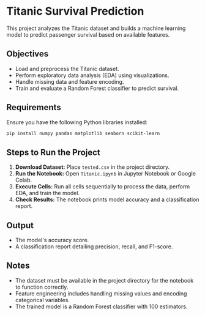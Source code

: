 # Titanic Survival Prediction

This project analyzes the Titanic dataset and builds a machine learning model to predict passenger survival based on available features.

## Objectives
- Load and preprocess the Titanic dataset.
- Perform exploratory data analysis (EDA) using visualizations.
- Handle missing data and feature encoding.
- Train and evaluate a Random Forest classifier to predict survival.

## Requirements
Ensure you have the following Python libraries installed:

```bash
pip install numpy pandas matplotlib seaborn scikit-learn
```

## Steps to Run the Project
1. **Download Dataset:** Place `tested.csv` in the project directory.
2. **Run the Notebook:** Open `Titanic.ipynb` in Jupyter Notebook or Google Colab.
3. **Execute Cells:** Run all cells sequentially to process the data, perform EDA, and train the model.
4. **Check Results:** The notebook prints model accuracy and a classification report.

## Output
- The model's accuracy score.
- A classification report detailing precision, recall, and F1-score.

## Notes
- The dataset must be available in the project directory for the notebook to function correctly.
- Feature engineering includes handling missing values and encoding categorical variables.
- The trained model is a Random Forest classifier with 100 estimators.


